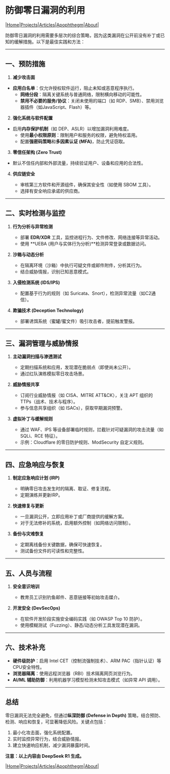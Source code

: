 # 防御零日漏洞的利用

|[Home](/README.md)|[Projects](/projects.md)|[Articles](/articles.md)|[Apophthegm](/apophthegm.md)|[About](/about.md)|

防御零日漏洞的利用需要多层次的综合策略，因为这类漏洞在公开前没有补丁或已知的缓解措施。以下是最佳实践和方法：

---

## **一、预防措施**

1. **减少攻击面**  

- **应用白名单**：仅允许授权软件运行，阻止未知或恶意程序执行。  
   - **网络分段**：隔离关键系统与普通网络，限制横向移动的可能性。  
   - **禁用不必要的服务/协议**：关闭未使用的端口（如 RDP、SMB）、禁用浏览器插件（如JavaScript、Flash）等。

2. **强化系统与软件配置**  

- 启用**内存保护机制**（如 DEP、ASLR）以增加漏洞利用难度。  
   - 使用**最小权限原则**：限制用户和服务的权限，避免特权滥用。  
   - 配置**强密码策略**和**多因素认证 (MFA)**，防止凭证窃取。

3. **零信任架构 (Zero Trust)**  

- 默认不信任内部和外部流量，持续验证用户、设备和应用的合法性。

4. **供应链安全**  

   - 审核第三方软件和开源组件，确保其安全性（如使用 SBOM 工具）。  
   - 选择有安全响应承诺的供应商。

---

## **二、实时检测与监控**

1. **行为分析与异常检测**  

   - 部署 **EDR/XDR** 工具，监控进程行为、文件修改、网络连接等异常活动。  
   - 使用 **UEBA (用户与实体行为分析)**检测异常登录或数据访问。

2. **沙箱与动态分析**  

   - 在隔离环境（沙箱）中执行可疑文件或邮件附件，分析其行为。  
   - 结合威胁情报，识别已知恶意模式。

3. **入侵检测系统 (IDS/IPS)**  

   - 配置基于行为的规则（如 Suricata、Snort），检测异常流量（如C2通信）。

4. **欺骗技术 (Deception Technology)**  

   - 部署诱饵系统（蜜罐/蜜文件）吸引攻击者，提前触发警报。

---

## **三、漏洞管理与威胁情报**

1. **主动漏洞扫描与渗透测试**  

   - 定期扫描系统和应用，发现潜在脆弱点（即使尚未公开）。  
   - 通过红队演练模拟零日攻击场景。

2. **威胁情报共享**  

   - 订阅行业威胁情报（如 CISA、MITRE ATT&CK），关注 APT 组织的 TTPs（战术、技术与程序）。  
   - 参与信息共享组织（如 ISACs），获取早期漏洞预警。

3. **虚拟补丁与缓解规则**  

   - 通过 WAF、IPS 等设备部署临时规则，拦截针对可疑漏洞的攻击流量（如 SQLi、RCE 特征）。  
   - 示例：Cloudflare 的零日防护规则、ModSecurity 自定义规则。

---

## **四、应急响应与恢复**

1. **制定应急响应计划 (IRP)**  

   - 明确零日攻击发生时的隔离、取证、修复流程。  
   - 定期演练并更新IRP。

2. **快速修复与更新**  

   - 一旦漏洞公开，立即应用补丁或厂商提供的缓解方案。  
   - 对于无法修补的系统，启用额外控制（如网络访问限制）。

3. **备份与灾难恢复**  

   - 定期离线备份关键数据，确保可快速恢复。  
   - 测试备份文件的可读性和完整性。

---

## **五、人员与流程**

1. **安全意识培训**  

   - 教育员工识别钓鱼邮件、恶意链接等初始攻击媒介。

2. **开发安全 (DevSecOps)**  

   - 在软件开发阶段实施安全编码实践（如 OWASP Top 10 防护）。  
   - 使用模糊测试（Fuzzing）、静态/动态分析工具发现潜在漏洞。

---

## **六、技术补充**

- **硬件级防护**：启用 Intel CET（控制流强制技术）、ARM PAC（指针认证）等CPU安全特性。  
- **浏览器隔离**：使用远程浏览器（RBI）技术隔离网页浏览行为。  
- **AI/ML 辅助防御**：利用机器学习模型检测未知攻击模式（如异常 API 调用）。

---

## **总结**

零日漏洞无法完全避免，但通过**纵深防御 (Defense in Depth)** 策略，结合预防、检测、响应和恢复，可显著降低风险。关键点包括：  

1. 最小化攻击面，强化系统配置。  
2. 实时监控异常行为，结合威胁情报。  
3. 建立快速响应机制，减少漏洞暴露时间。

**注意：以上内容由 DeepSeek R1 生成。**

|[Home](/README.md)|[Projects](/projects.md)|[Articles](/articles.md)|[Apophthegm](/apophthegm.md)|[About](/about.md)|
